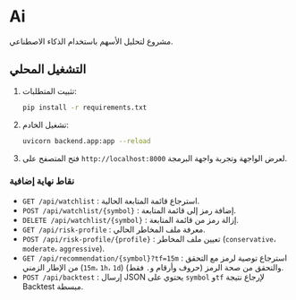 # Ai

مشروع لتحليل الأسهم باستخدام الذكاء الاصطناعي.

## التشغيل المحلي

1. تثبيت المتطلبات:
   ```bash
   pip install -r requirements.txt
   ```
2. تشغيل الخادم:
   ```bash
   uvicorn backend.app:app --reload
   ```
3. فتح المتصفح على `http://localhost:8000` لعرض الواجهة وتجربة واجهة البرمجة.

### نقاط نهاية إضافية

- `GET /api/watchlist` : استرجاع قائمة المتابعة الحالية.
- `POST /api/watchlist/{symbol}` : إضافة رمز إلى قائمة المتابعة.
- `DELETE /api/watchlist/{symbol}` : إزالة رمز من قائمة المتابعة.
- `GET /api/risk-profile` : معرفة ملف المخاطر الحالي.
- `POST /api/risk-profile/{profile}` : تعيين ملف المخاطر (`conservative`، `moderate`، `aggressive`).
- `GET /api/recommendation/{symbol}?tf=15m` : استرجاع توصية لرمز مع التحقق من الإطار الزمني (`15m`، `1h`، `1d`) والتحقق من صحة الرمز (حروف وأرقام و`.` فقط).
- `POST /api/backtest` : إرسال JSON يحتوي على `symbol` و`tf` لإرجاع نتيجة Backtest مبسطة.

